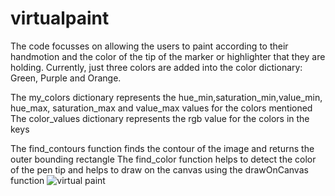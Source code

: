 # virtualpaint

The code focusses on allowing the users to paint according to their handmotion and the color of the tip of the marker or highlighter that they are holding.
Currently, just three colors are added into the color dictionary: Green, Purple and Orange.

The my_colors dictionary represents the hue_min,saturation_min,value_min, hue_max, saturation_max and value_max values for the colors mentioned
The color_values dictionary represents the rgb value for the colors in the keys

The find_contours function finds the contour of the image and returns the outer bounding rectangle
The find_color function helps to detect the color of the pen tip and helps to draw on the canvas using the drawOnCanvas function
![virtual paint](https://user-images.githubusercontent.com/34358548/145703235-9b87eb41-7750-42b2-b75d-0c40a399a632.png)
